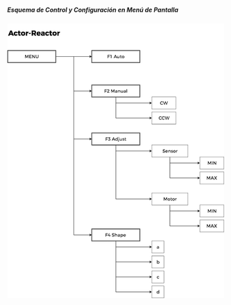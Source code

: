 ##### Esquema de Control y Configuración en Menú de Pantalla

![Esquema de Control](img/actor-reactor-ai.png)